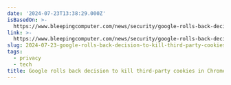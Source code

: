 ```yaml
---
date: '2024-07-23T13:38:29.000Z'
isBasedOn: >-
  https://www.bleepingcomputer.com/news/security/google-rolls-back-decision-to-kill-third-party-cookies-in-chrome/
link: >-
  https://www.bleepingcomputer.com/news/security/google-rolls-back-decision-to-kill-third-party-cookies-in-chrome/
slug: 2024-07-23-google-rolls-back-decision-to-kill-third-party-cookies-in-chrome
tags:
  - privacy
  - tech
title: Google rolls back decision to kill third-party cookies in Chrome
---
```

 
